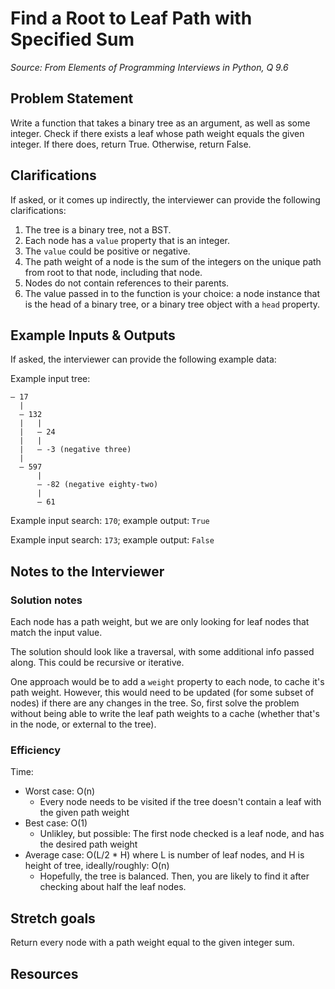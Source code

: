 # Find a Root to Leaf Path with Specified Sum
_Source: From Elements of Programming Interviews in Python, Q 9.6_

## Problem Statement 

Write a function that takes a binary tree as an argument, as well as some integer. Check if there exists a leaf whose path weight equals the given integer. If there does, return True. Otherwise, return False. 

## Clarifications 

If asked, or it comes up indirectly, the interviewer can provide the following clarifications:

1. The tree is a binary tree, not a BST. 
1. Each node has a `value` property that is an integer. 
1. The `value` could be positive or negative. 
1. The path weight of a node is the sum of the integers on the unique path from root to that node, including that node.
1. Nodes do not contain references to their parents.
1. The value passed in to the function is your choice: a node instance that is the head of a binary tree, or a binary tree object with a `head` property. 

## Example Inputs & Outputs

If asked, the interviewer can provide the following example data:

Example input tree:
```
— 17
  |
  — 132
  |   |
  |   — 24
  |   |
  |   — -3 (negative three)
  |
  — 597
      |
      — -82 (negative eighty-two)
      |
      — 61
```
Example input search: `170`; example output: `True`

Example input search: `173`; example output: `False`

## Notes to the Interviewer

### Solution notes

Each node has a path weight, but we are only looking for leaf nodes that match the input value. 

The solution should look like a traversal, with some additional info passed along. This could be recursive or iterative. 

One approach would be to add a `weight` property to each node, to cache it's path weight. However, this would need to be updated (for some subset of nodes) if there are any changes in the tree. So, first solve the problem without being able to write the leaf path weights to a cache (whether that's in the node, or external to the tree). 

### Efficiency

Time: 
 - Worst case: O(n) 
   - Every node needs to be visited if the tree doesn't contain a leaf with the given path weight
 - Best case: O(1)
   - Unlikley, but possible: The first node checked is a leaf node, and has the desired path weight
 - Average case: O(L/2 * H) where L is number of leaf nodes, and H is height of tree, ideally/roughly: O(n)
   - Hopefully, the tree is balanced. Then, you are likely to find it after checking about half the leaf nodes.

## Stretch goals

Return every node with a path weight equal to the given integer sum.

## Resources


